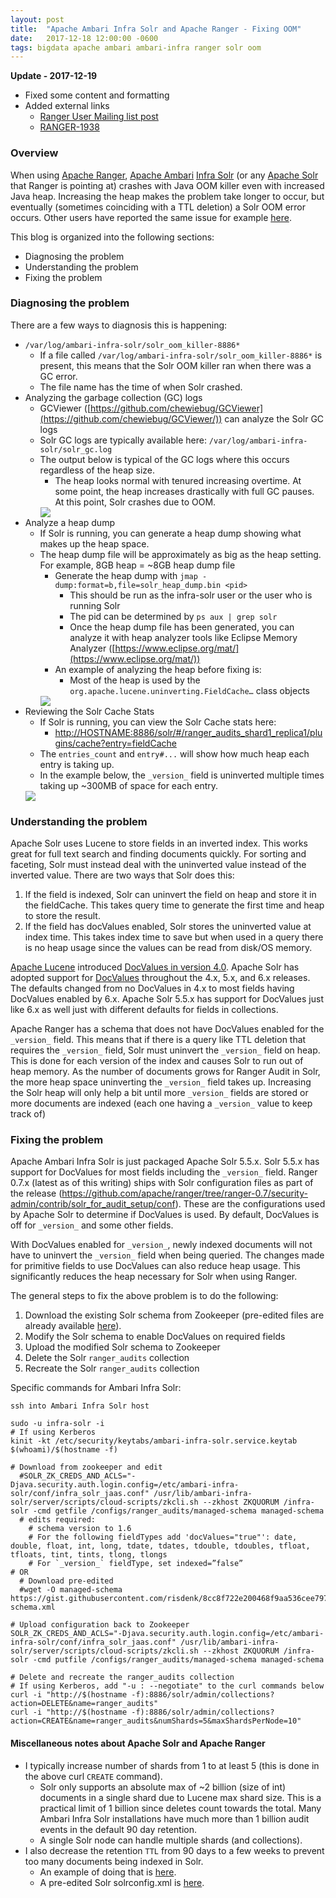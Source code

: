 ```yaml
---
layout: post
title:  "Apache Ambari Infra Solr and Apache Ranger - Fixing OOM"
date:   2017-12-18 12:00:00 -0600
tags: bigdata apache ambari ambari-infra ranger solr oom
---
```

**Update - 2017-12-19**
* Fixed some content and formatting
* Added external links
    * [Ranger User Mailing list post](https://mail-archives.apache.org/mod_mbox/ranger-user/201712.mbox/%3CCAJU9nmjAZSuHdujNtOUbsAgtf4qG7YiJ46CnCceFbcUAyZmJWw%40mail.gmail.com%3E)
    * [RANGER-1938](https://issues.apache.org/jira/browse/RANGER-1938)

### Overview
When using [Apache Ranger](https://ranger.apache.org/), [Apache Ambari](https://ambari.apache.org/) [Infra Solr](https://community.hortonworks.com/questions/74847/what-is-difference-between-ambari-infra-and-solr.html) (or any [Apache Solr](https://lucene.apache.org/solr/) that Ranger is pointing at) crashes with Java OOM killer even with increased Java heap. Increasing the heap makes the problem take longer to occur, but eventually (sometimes coinciding with a TTL deletion) a Solr OOM error occurs. Other users have reported the same issue for example [here](https://community.hortonworks.com/questions/148216/solr-jvm-heap-recommendation.html).

This blog is organized into the following sections:

* Diagnosing the problem
* Understanding the problem
* Fixing the problem

### Diagnosing the problem
There are a few ways to diagnosis this is happening:

* `/var/log/ambari-infra-solr/solr_oom_killer-8886*`
    * If a file called `/var/log/ambari-infra-solr/solr_oom_killer-8886*` is present, this means that the Solr OOM killer ran when there was a GC error.
    * The file name has the time of when Solr crashed.
* Analyzing the garbage collection (GC) logs
    * GCViewer ([https://github.com/chewiebug/GCViewer](https://github.com/chewiebug/GCViewer/)) can analyze the Solr GC logs
    * Solr GC logs are typically available here: `/var/log/ambari-infra-solr/solr_gc.log`
    * The output below is typical of the GC logs where this occurs regardless of the heap size.
        * The heap looks normal with tenured increasing overtime. At some point, the heap increases drastically with full GC pauses. At this point, Solr crashes due to OOM.
        <img src="/images/posts/2017-12-18/gcviewer_solr_ranger_audit.png" />
* Analyze a heap dump
    * If Solr is running, you can generate a heap dump showing what makes up the heap space.
    * The heap dump file will be approximately as big as the heap setting. For example, 8GB heap = ~8GB heap dump file
        * Generate the heap dump with `jmap -dump:format=b,file=solr_heap_dump.bin <pid>`
            * This should be run as the infra-solr user or the user who is running Solr
            * The pid can be determined by `ps aux | grep solr`
            * Once the heap dump file has been generated, you can analyze it with heap analyzer tools like Eclipse Memory Analyzer ([https://www.eclipse.org/mat/](https://www.eclipse.org/mat/))
        * An example of analyzing the heap before fixing is:
            * Most of the heap is used by the `org.apache.lucene.uninverting.FieldCache…` class objects
        <img src="/images/posts/2017-12-18/heap_objects_solr_ranger_audit.png" />
* Reviewing the Solr Cache Stats
    * If Solr is running, you can view the Solr Cache stats here:
        * [http://HOSTNAME:8886/solr/#/ranger_audits_shard1_replica1/plugins/cache?entry=fieldCache](http://HOSTNAME:8886/solr/#/ranger_audits_shard1_replica1/plugins/cache?entry=fieldCache)
    * The `entries_count` and `entry#...` will show how much heap each entry is taking up.
    * In the example below, the `_version_` field is uninverted multiple times taking up ~300MB of space for each entry.
    <img src="/images/posts/2017-12-18/solr_ui_cache_solr_ranger_audit.png" />

### Understanding the problem
Apache Solr uses Lucene to store fields in an inverted index. This works great for full text search and finding documents quickly. For sorting and faceting, Solr must instead deal with the uninverted value instead of the inverted value. There are two ways that Solr does this:

1. If the field is indexed, Solr can uninvert the field on heap and store it in the fieldCache. This takes query time to generate the first time and heap to store the result.
2. If the field has docValues enabled, Solr stores the uninverted value at index time. This takes index time to save but when used in a query there is no heap usage since the values can be read from disk/OS memory.

[Apache Lucene](https://lucene.apache.org/) introduced [DocValues in version 4.0](https://lucene.apache.org/core/4_0_0/core/org/apache/lucene/index/DocValues.html). Apache Solr has adopted support for [DocValues](https://lucene.apache.org/solr/guide/6_6/docvalues.html) throughout the 4.x, 5.x, and 6.x releases. The defaults changed from no DocValues in 4.x to most fields having DocValues enabled by 6.x. Apache Solr 5.5.x has support for DocValues just like 6.x as well just with different defaults for fields in collections.

Apache Ranger has a schema that does not have DocValues enabled for the `_version_` field. This means that if there is a query like TTL deletion that requires the `_version_` field, Solr must uninvert the `_version_` field on heap. This is done for each version of the index and causes Solr to run out of heap memory. As the number of documents grows for Ranger Audit in Solr, the more heap space uninverting the `_version_` field takes up. Increasing the Solr heap will only help a bit until more `_version_` fields are stored or more documents are indexed (each one having a `_version_` value to keep track of)

### Fixing the problem
Apache Ambari Infra Solr is just packaged Apache Solr 5.5.x. Solr 5.5.x has support for DocValues for most fields including the `_version_` field. Ranger 0.7.x (latest as of this writing) ships with Solr configuration files as part of the release (https://github.com/apache/ranger/tree/ranger-0.7/security-admin/contrib/solr_for_audit_setup/conf). These are the configurations used by Apache Solr to determine if DocValues is used. By default, DocValues is off for `_version_` and some other fields.

With DocValues enabled for `_version_`, newly indexed documents will not have to uninvert the `_version_` field when being queried. The changes made for primitive fields to use DocValues can also reduce heap usage. This significantly reduces the heap necessary for Solr when using Ranger.

The general steps to fix the above problem is to do the following:

1. Download the existing Solr schema from Zookeeper (pre-edited files are already available [here](https://gist.github.com/risdenk/8cc8f722e200468f9aa536cee7979d06)).
2. Modify the Solr schema to enable DocValues on required fields
3. Upload the modified Solr schema to Zookeeper
4. Delete the Solr `ranger_audits` collection
5. Recreate the Solr `ranger_audits` collection

Specific commands for Ambari Infra Solr:
```
ssh into Ambari Infra Solr host

sudo -u infra-solr -i
# If using Kerberos
kinit -kt /etc/security/keytabs/ambari-infra-solr.service.keytab $(whoami)/$(hostname -f)

# Download from zookeeper and edit
  #SOLR_ZK_CREDS_AND_ACLS="-Djava.security.auth.login.config=/etc/ambari-infra-solr/conf/infra_solr_jaas.conf" /usr/lib/ambari-infra-solr/server/scripts/cloud-scripts/zkcli.sh --zkhost ZKQUORUM /infra-solr -cmd getfile /configs/ranger_audits/managed-schema managed-schema
  # edits required:
    # schema version to 1.6
    # For the following fieldTypes add 'docValues="true"': date, double, float, int, long, tdate, tdates, tdouble, tdoubles, tfloat, tfloats, tint, tints, tlong, tlongs
    # For `_version_` fieldType, set indexed=”false” 
# OR
  # Download pre-edited
  #wget -O managed-schema https://gist.githubusercontent.com/risdenk/8cc8f722e200468f9aa536cee7979d06/raw/aa61053847b84e40c3bae8adf806e68b5a1408d3/managed-schema.xml

# Upload configuration back to Zookeeper
SOLR_ZK_CREDS_AND_ACLS="-Djava.security.auth.login.config=/etc/ambari-infra-solr/conf/infra_solr_jaas.conf" /usr/lib/ambari-infra-solr/server/scripts/cloud-scripts/zkcli.sh --zkhost ZKQUORUM /infra-solr -cmd putfile /configs/ranger_audits/managed-schema managed-schema

# Delete and recreate the ranger_audits collection
# If using Kerberos, add "-u : --negotiate" to the curl commands below
curl -i "http://$(hostname -f):8886/solr/admin/collections?action=DELETE&name=ranger_audits"
curl -i "http://$(hostname -f):8886/solr/admin/collections?action=CREATE&name=ranger_audits&numShards=5&maxShardsPerNode=10"
```

#### Miscellaneous notes about Apache Solr and Apache Ranger
* I typically increase number of shards from 1 to at least 5 (this is done in the above curl `CREATE` command).
    * Solr only supports an absolute max of ~2 billion (size of int) documents in a single shard due to Lucene max shard size. This is a practical limit of 1 billion since deletes count towards the total. Many Ambari Infra Solr installations have much more than 1 billion audit events in the default 90 day retention.
    * A single Solr node can handle multiple shards (and collections).
* I also decrease the retention `TTL` from 90 days to a few weeks to prevent too many documents being indexed in Solr.
    * An example of doing that is [here](https://community.hortonworks.com/articles/63853/solr-ttl-auto-purging-solr-documents-ranger-audits.html).
    * A pre-edited Solr solrconfig.xml is [here](https://gist.githubusercontent.com/risdenk/8cc8f722e200468f9aa536cee7979d06/raw/aa61053847b84e40c3bae8adf806e68b5a1408d3/solrconfig.xml).

